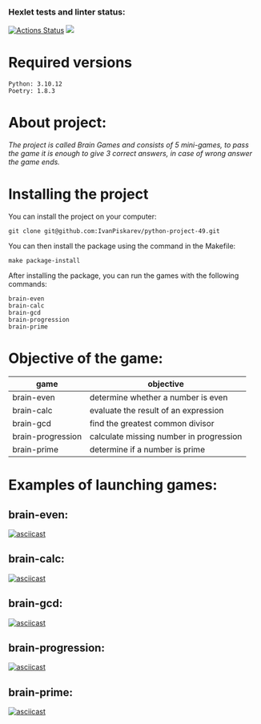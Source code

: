 ### Hexlet tests and linter status:
[![Actions Status](https://github.com/IvanPiskarev/python-project-49/actions/workflows/hexlet-check.yml/badge.svg)](https://github.com/IvanPiskarev/python-project-49/actions)
<a href="https://codeclimate.com/github/IvanPiskarev/python-project-49/maintainability"><img src="https://api.codeclimate.com/v1/badges/1252b6949d8ac7ea659c/maintainability" /></a>


#   **Required versions**

    Python: 3.10.12
    Poetry: 1.8.3

#  About project: 

*The project is called Brain Games and consists of 5 mini-games, to pass the game it is enough to give 3 correct answers, in case of wrong answer the game ends.*


# Installing the project

You can install the project on your computer:

    git clone git@github.com:IvanPiskarev/python-project-49.git


You can then install the package using the command in the Makefile:

    make package-install
	
After installing the package, you can run the games with the following commands:

    brain-even
    brain-calc
    brain-gcd
    brain-progression
    brain-prime

# Objective of the game: 

|game  | objective  |
| ------------ | ------------ |
|brain-even   | determine whether a number is even  |
| brain-calc   |  evaluate the result of an expression |
| brain-gcd  | find the greatest common divisor  |
|    brain-progression |  calculate missing number in progression |
|    brain-prime |  determine if a number is prime |


# **Examples of launching games:**
## **brain-even:**
[![asciicast](https://asciinema.org/a/khwU3yfolHAXumfvtA2nqrfDS.svg)](https://asciinema.org/a/khwU3yfolHAXumfvtA2nqrfDS)

## **brain-calc:**
[![asciicast](https://asciinema.org/a/0f28C1ZTXB9NIiv5vnIu4rR9o.svg)](https://asciinema.org/a/0f28C1ZTXB9NIiv5vnIu4rR9o)

## **brain-gcd:**
[![asciicast](https://asciinema.org/a/5DyIwqUPPZNWh0rAGynDAzNQ8.svg)](https://asciinema.org/a/5DyIwqUPPZNWh0rAGynDAzNQ8)

## **brain-progression:**
[![asciicast](https://asciinema.org/a/v3tv2P46cH890rcomRgGKu0BL.svg)](https://asciinema.org/a/v3tv2P46cH890rcomRgGKu0BL)

## **brain-prime:**
[![asciicast](https://asciinema.org/a/zrXvJWOgc5ANUp8BcR9VFkWOQ.svg)](https://asciinema.org/a/zrXvJWOgc5ANUp8BcR9VFkWOQ)
